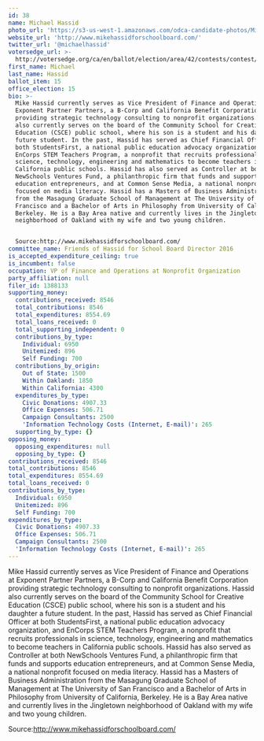 ```yaml
---
id: 38
name: Michael Hassid
photo_url: 'https://s3-us-west-1.amazonaws.com/odca-candidate-photos/Michael-Hassid.png'
website_url: 'http://www.mikehassidforschoolboard.com/'
twitter_url: '@michaelhassid'
votersedge_url: >-
  http://votersedge.org/ca/en/ballot/election/area/42/contests/contest/13218/candidate/130699?&county=Alameda%20County&election_authority_id=1
first_name: Michael
last_name: Hassid
ballot_item: 15
office_election: 15
bio: >-
  Mike Hassid currently serves as Vice President of Finance and Operations at
  Exponent Partner Partners, a B-Corp and California Benefit Corporation
  providing strategic technology consulting to nonprofit organizations. Hassid
  also currently serves on the board of the Community School for Creative
  Education (CSCE) public school, where his son is a student and his daughter a
  future student. In the past, Hassid has served as Chief Financial Officer at
  both StudentsFirst, a national public education advocacy organization, and
  EnCorps STEM Teachers Program, a nonprofit that recruits professionals in
  science, technology, engineering and mathematics to become teachers in
  California public schools. Hassid has also served as Controller at both
  NewSchools Ventures Fund, a philanthropic firm that funds and supports
  education entrepreneurs, and at Common Sense Media, a national nonprofit
  focused on media literacy. Hassid has a Masters of Business Administration
  from the Masagung Graduate School of Management at The University of San
  Francisco and a Bachelor of Arts in Philosophy from University of California,
  Berkeley. He is a Bay Area native and currently lives in the Jingletown
  neighborhood of Oakland with my wife and two young children. 


  Source:http://www.mikehassidforschoolboard.com/
committee_name: Friends of Hassid for School Board Director 2016
is_accepted_expenditure_ceiling: true
is_incumbent: false
occupation: VP of Finance and Operations at Nonprofit Organization
party_affiliation: null
filer_id: 1388133
supporting_money:
  contributions_received: 8546
  total_contributions: 8546
  total_expenditures: 8554.69
  total_loans_received: 0
  total_supporting_independent: 0
  contributions_by_type:
    Individual: 6950
    Unitemized: 896
    Self Funding: 700
  contributions_by_origin:
    Out of State: 1500
    Within Oakland: 1850
    Within California: 4300
  expenditures_by_type:
    Civic Donations: 4907.33
    Office Expenses: 506.71
    Campaign Consultants: 2500
    'Information Technology Costs (Internet, E-mail)': 265
  supporting_by_type: {}
opposing_money:
  opposing_expenditures: null
  opposing_by_type: {}
contributions_received: 8546
total_contributions: 8546
total_expenditures: 8554.69
total_loans_received: 0
contributions_by_type:
  Individual: 6950
  Unitemized: 896
  Self Funding: 700
expenditures_by_type:
  Civic Donations: 4907.33
  Office Expenses: 506.71
  Campaign Consultants: 2500
  'Information Technology Costs (Internet, E-mail)': 265
---
```

Mike Hassid currently serves as Vice President of Finance and Operations at Exponent Partner Partners, a B-Corp and California Benefit Corporation providing strategic technology consulting to nonprofit organizations. Hassid also currently serves on the board of the Community School for Creative Education (CSCE) public school, where his son is a student and his daughter a future student. In the past, Hassid has served as Chief Financial Officer at both StudentsFirst, a national public education advocacy organization, and EnCorps STEM Teachers Program, a nonprofit that recruits professionals in science, technology, engineering and mathematics to become teachers in California public schools. Hassid has also served as Controller at both NewSchools Ventures Fund, a philanthropic firm that funds and supports education entrepreneurs, and at Common Sense Media, a national nonprofit focused on media literacy. Hassid has a Masters of Business Administration from the Masagung Graduate School of Management at The University of San Francisco and a Bachelor of Arts in Philosophy from University of California, Berkeley. He is a Bay Area native and currently lives in the Jingletown neighborhood of Oakland with my wife and two young children. 

Source:http://www.mikehassidforschoolboard.com/